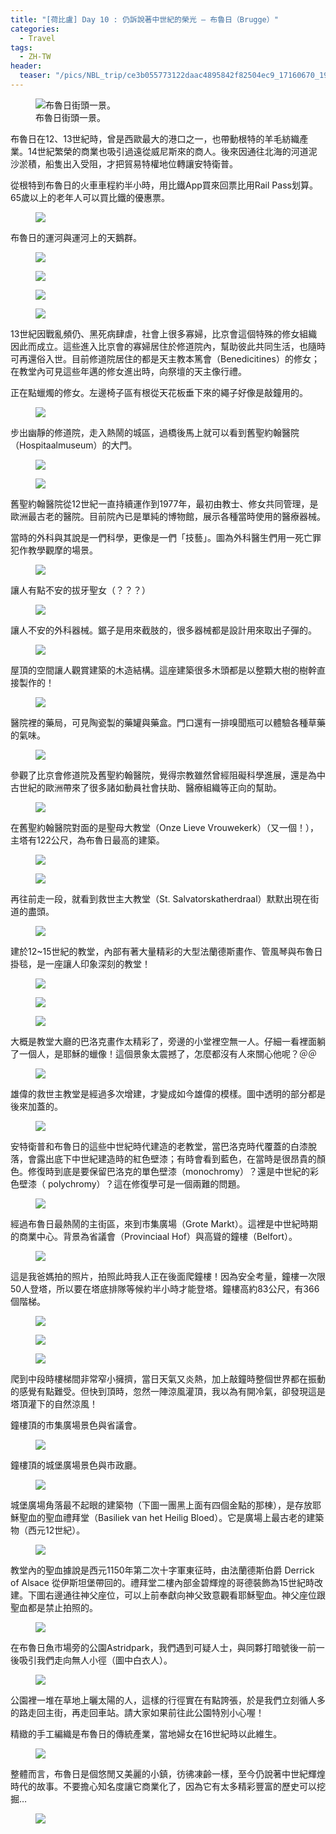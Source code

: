 ```yaml
---
title: "[荷比盧] Day 10 : 仍訴說著中世紀的榮光 — 布魯日（Brugge）"
categories:
  - Travel
tags:
  - ZH-TW
header:
  teaser: "/pics/NBL_trip/ce3b055773122daac4895842f82504ec9_17160670_190727_0099.jpg"
---
```

<figure style="width: 600px" class="align-center">
<img src="/pics/NBL_trip/ce3b055773122daac4895842f82504ec9_17160670_190727_0099.jpg" alt="布魯日街頭一景。">
<figcaption>布魯日街頭一景。</figcaption>
</figure>

布魯日在12、13世紀時，曾是西歐最大的港口之一，也帶動根特的羊毛紡織產業。14世紀繁榮的商業也吸引過遠從威尼斯來的商人。後來因通往北海的河道泥沙淤積，船隻出入受阻，才把貿易特權地位轉讓安特衛普。


從根特到布魯日的火車車程約半小時，用比鐵App買來回票比用Rail Pass划算。65歲以上的老年人可以買比鐵的優惠票。
<figure style="width: 600px" class="align-center">
<img src="/pics/NBL_trip/IMG_6944.jpg">
</figure>


布魯日的運河與運河上的天鵝群。
<figure style="width: 400px" class="align-center">
<img src="/pics/NBL_trip/IMG_6939.jpg">
</figure>
<figure style="width: 400px" class="align-center">
<img src="/pics/NBL_trip/IMG_6949.jpg">
</figure>
<figure style="width: 600px" class="align-center">
<img src="/pics/NBL_trip/ce3b055773122daac4895842f82504ec9_17160670_190727_0023.jpg">
</figure>
<figure style="width: 600px" class="align-center">
<img src="/pics/NBL_trip/ce3b055773122daac4895842f82504ec9_17160670_190727_0016.jpg">
</figure>


13世紀因戰亂頻仍、黑死病肆虐，社會上很多寡婦，比京會這個特殊的修女組織因此而成立。這些進入比京會的寡婦居住於修道院內，幫助彼此共同生活，也隨時可再還俗入世。目前修道院居住的都是天主教本篤會（Benedicitines）的修女；在教堂內可見這些年邁的修女進出時，向祭壇的天主像行禮。

正在點蠟燭的修女。左邊椅子區有根從天花板垂下來的繩子好像是敲鐘用的。
<figure style="width: 600px" class="align-center">
<img src="/pics/NBL_trip/ce3b055773122daac4895842f82504ec9_17160670_190727_0019.jpg">
</figure>


步出幽靜的修道院，走入熱鬧的城區，過橋後馬上就可以看到舊聖約翰醫院（Hospitaalmuseum）的大門。
<figure style="width: 400px" class="align-center">
<img src="/pics/NBL_trip/IMG_6955.jpg">
</figure>
<figure style="width: 400px" class="align-center">
<img src="/pics/NBL_trip/ce3b055773122daac4895842f82504ec9_17160670_190727_0042.jpg">
</figure>

舊聖約翰醫院從12世紀一直持續運作到1977年，最初由教士、修女共同管理，是歐洲最古老的醫院。目前院內已是單純的博物館，展示各種當時使用的醫療器械。

當時的外科與其說是一們科學，更像是一們「技藝」。圖為外科醫生們用一死亡罪犯作教學觀摩的場景。
<figure style="width: 600px" class="align-center">
<img src="/pics/NBL_trip/ce3b055773122daac4895842f82504ec9_17160670_190727_0040.jpg">
</figure>


讓人有點不安的拔牙聖女（？？？）
<figure style="width: 400px" class="align-center">
<img src="/pics/NBL_trip/ce3b055773122daac4895842f82504ec9_17160670_190727_0037.jpg">
</figure>

讓人不安的外科器械。鋸子是用來截肢的，很多器械都是設計用來取出子彈的。
<figure style="width: 600px" class="align-center">
<img src="/pics/NBL_trip/ce3b055773122daac4895842f82504ec9_17160670_190727_0041.jpg">
</figure>

屋頂的空間讓人觀賞建築的木造結構。這座建築很多木頭都是以整顆大樹的樹幹直接製作的！
<figure style="width: 600px" class="align-center">
<img src="/pics/NBL_trip/ce3b055773122daac4895842f82504ec9_17160670_190727_0044.jpg">
</figure>

醫院裡的藥局，可見陶瓷製的藥罐與藥盒。門口還有一排嗅聞瓶可以體驗各種草藥的氣味。
<figure style="width: 600px" class="align-center">
<img src="/pics/NBL_trip/ce3b055773122daac4895842f82504ec9_17160670_190727_0049.jpg">
</figure>


參觀了比京會修道院及舊聖約翰醫院，覺得宗教雖然曾經阻礙科學進展，還是為中古世紀的歐洲帶來了很多諸如動員社會扶助、醫療組織等正向的幫助。
<figure style="width: 600px" class="align-center">
<img src="/pics/NBL_trip/ce3b055773122daac4895842f82504ec9_17160670_190727_0045.jpg">
</figure>


在舊聖約翰醫院對面的是聖母大教堂（Onze Lieve Vrouwekerk）（又一個！），主塔有122公尺，為布魯日最高的建築。
<figure style="width: 400px" class="align-center">
<img src="/pics/NBL_trip/ce3b055773122daac4895842f82504ec9_17160670_190727_0050.jpg">
</figure>
<figure style="width: 600px" class="align-center">
<img src="/pics/NBL_trip/ce3b055773122daac4895842f82504ec9_17160670_190727_0054.jpg">
</figure>


再往前走一段，就看到救世主大教堂（St. Salvatorskatherdraal）默默出現在街道的盡頭。
<figure style="width: 400px" class="align-center">
<img src="/pics/NBL_trip/ce3b055773122daac4895842f82504ec9_17160670_190727_0055.jpg">
</figure>


建於12~15世紀的教堂，內部有著大量精彩的大型法蘭德斯畫作、管風琴與布魯日掛毯，是一座讓人印象深刻的教堂！
<figure style="width: 400px" class="align-center">
<img src="/pics/NBL_trip/ce3b055773122daac4895842f82504ec9_17160670_190727_0063.jpg">
</figure>
<figure style="width: 400px" class="align-center">
<img src="/pics/NBL_trip/ce3b055773122daac4895842f82504ec9_17160670_190727_0067.jpg">
</figure>
<figure style="width: 400px" class="align-center">
<img src="/pics/NBL_trip/ce3b055773122daac4895842f82504ec9_17160670_190727_0065.jpg">
</figure>

大概是教堂大廳的巴洛克畫作太精彩了，旁邊的小堂裡空無一人。仔細一看裡面躺了一個人，是耶穌的蠟像！這個景象太震撼了，怎麼都沒有人來關心他呢？＠＠
<figure style="width: 400px" class="align-center">
<img src="/pics/NBL_trip/IMG_6976.jpg">
</figure>


雄偉的救世主教堂是經過多次增建，才變成如今雄偉的模樣。圖中透明的部分都是後來加蓋的。
<figure style="width: 600px" class="align-center">
<img src="/pics/NBL_trip/ce3b055773122daac4895842f82504ec9_17160670_190727_0070.jpg">
</figure>


安特衛普和布魯日的這些中世紀時代建造的老教堂，當巴洛克時代覆蓋的白漆脫落，會露出底下中世紀建造時的紅色壁漆；有時會看到藍色，在當時是很昂貴的顏色。修復時到底是要保留巴洛克的單色壁漆（monochromy）？還是中世紀的彩色壁漆（ polychromy）？這在修復學可是一個兩難的問題。
<figure style="width: 400px" class="align-center">
<img src="/pics/NBL_trip/ce3b055773122daac4895842f82504ec9_17160670_190727_0069.jpg">
</figure>

經過布魯日最熱鬧的主街區，來到市集廣場（Grote Markt）。這裡是中世紀時期的商業中心。背景為省議會（Provinciaal Hof）與高聳的鐘樓（Belfort）。
<figure style="width: 600px" class="align-center">
<img src="/pics/NBL_trip/ce3b055773122daac4895842f82504ec9_17160670_190727_0078.jpg">
</figure>


這是我爸媽拍的照片，拍照此時我人正在後面爬鐘樓！因為安全考量，鐘樓一次限50人登塔，所以要在塔底排隊等候約半小時才能登塔。鐘樓高約83公尺，有366個階梯。
<figure style="width: 600px" class="align-center">
<img src="/pics/NBL_trip/IMG_6993.jpg">
</figure>
<figure style="width: 400px" class="align-center">
<img src="/pics/NBL_trip/IMG_6986.jpg">
</figure>
<figure style="width: 400px" class="align-center">
<img src="/pics/NBL_trip/Photo-2019-07-24-9-23-49-PM.jpg">
</figure>


爬到中段時樓梯間非常窄小擁擠，當日天氣又炎熱，加上敲鐘時整個世界都在振動的感覺有點難受。但快到頂時，忽然一陣涼風灌頂，我以為有開冷氣，卻發現這是塔頂灌下的自然涼風！

鐘樓頂的市集廣場景色與省議會。
<figure style="width: 600px" class="align-center">
<img src="/pics/NBL_trip/Photo-2019-07-24-9-24-54-PM.jpg">
</figure>

鐘樓頂的城堡廣場景色與市政廳。
<figure style="width: 400px" class="align-center">
<img src="/pics/NBL_trip/Photo-2019-07-24-9-26-20-PM.jpg">
</figure>

城堡廣場角落最不起眼的建築物（下圖一團黑上面有四個金點的那棟），是存放耶穌聖血的聖血禮拜堂（Basiliek van het Heilig Bloed）。它是廣場上最古老的建築物（西元12世紀）。
<figure style="width: 600px" class="align-center">
<img src="/pics/NBL_trip/ce3b055773122daac4895842f82504ec9_17160670_190727_0087.jpg">
</figure>

教堂內的聖血據說是西元1150年第二次十字軍東征時，由法蘭德斯伯爵 Derrick of Alsace 從伊斯坦堡帶回的。禮拜堂二樓內部金碧輝煌的哥德裝飾為15世紀時改建。下圖右邊通往神父座位，可以上前奉獻向神父致意觀看耶穌聖血。神父座位跟聖血都是禁止拍照的。
<figure style="width: 600px" class="align-center">
<img src="/pics/NBL_trip/ce3b055773122daac4895842f82504ec9_17160670_190727_0089.jpg">
</figure>


在布魯日魚市場旁的公園Astridpark，我們遇到可疑人士，與同夥打暗號後一前一後吸引我們走向無人小徑（圖中白衣人）。
<figure style="width: 400px" class="align-center">
<img src="/pics/NBL_trip/ce3b055773122daac4895842f82504ec9_17160670_190727_0093.jpg">
</figure>


公園裡一堆在草地上曬太陽的人，這樣的行徑實在有點誇張，於是我們立刻循人多的路走回主街，再走回車站。請大家如果前往此公園特別小心喔！



精緻的手工編織是布魯日的傳統產業，當地婦女在16世紀時以此維生。
<figure style="width: 400px" class="align-center">
<img src="/pics/NBL_trip/ce3b055773122daac4895842f82504ec9_17160670_190727_0085.jpg">
</figure>


整體而言，布魯日是個悠閒又美麗的小鎮，彷彿凍齡一樣，至今仍說著中世紀輝煌時代的故事。不要擔心知名度讓它商業化了，因為它有太多精彩豐富的歷史可以挖掘…
<figure style="width: 400px" class="align-center">
<img src="/pics/NBL_trip/IMG_6968.jpg">
</figure>
